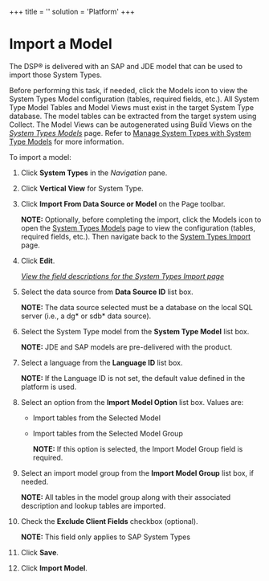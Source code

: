 +++
title = ''
solution = 'Platform'
+++

# Import a Model

The DSP® is delivered with an SAP and JDE model that can be used to
import those System Types.

Before performing this task, if needed, click the Models icon to view
the System Types Model configuration (tables, required fields, etc.).
All System Type Model Tables and Model Views must exist in the target
System Type database. The model tables can be extracted from the target
system using Collect. The Model Views can be autogenerated using Build
Views on the *[System Types
Models](../Page_Desc/System_Types_Models_H.htm)* page. Refer to [Manage
System Types with System Type
Models](Manage_System_Types_with_System_Type_Models.htm) for more
information.

To import a model:

1.  Click **System Types** in the *Navigation* pane.

2.  Click **Vertical View** for System Type.

3.  Click **Import From Data Source or Model** on the Page toolbar.
    
    **NOTE:** Optionally, before completing the import, click the Models
    icon to open the [System Types
    Models](../Page_Desc/System_Types_Models_H.htm) page to view the
    configuration (tables, required fields, etc.). Then navigate back to
    the [System Types Import](../Page_Desc/System_Types_Import.htm)
    page.

4.  Click **Edit**.
    
    *[View the field descriptions for the System Types Import
    page](../Page_Desc/System_Types_Import.htm)*

5.  Select the data source from **Data Source ID** list box.
    
    **NOTE:** The data source selected must be a database on the local
    SQL server (i.e., a dg\* or sdb\* data source).

6.  Select the System Type model from the **System Type Model** list
    box.
    
    **NOTE:** JDE and SAP models are pre-delivered with the product.

7.  Select a language from the **Language ID** list box.
    
    **NOTE:** If the Language ID is not set, the default value defined
    in the platform is used.

8.  Select an option from the **Import Model Option** list box. Values
    are:
    
      - Import tables from the Selected Model
    
      - Import tables from the Selected Model Group
        
        **NOTE:** If this option is selected, the Import Model Group
        field is required.

9.  Select an import model group from the **Import Model Group** list
    box, if needed.
    
    **NOTE:** All tables in the model group along with their associated
    description and lookup tables are imported.

10. Check the **Exclude Client Fields** checkbox (optional).
    
    **NOTE:** This field only applies to SAP System Types

11. Click **Save**.

12. Click **Import Model**.
